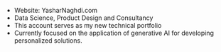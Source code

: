 - Website: YasharNaghdi.com
- Data Science, Product Design and Consultancy
- This account serves as my new technical portfolio
- Currently focused on the application of generative AI for developing personalized solutions.

<!---
yashar-naghdi/yashar-naghdi is a ✨ special ✨ repository because its `README.md` (this file) appears on your GitHub profile.
You can click the Preview link to take a look at your changes.
--->
